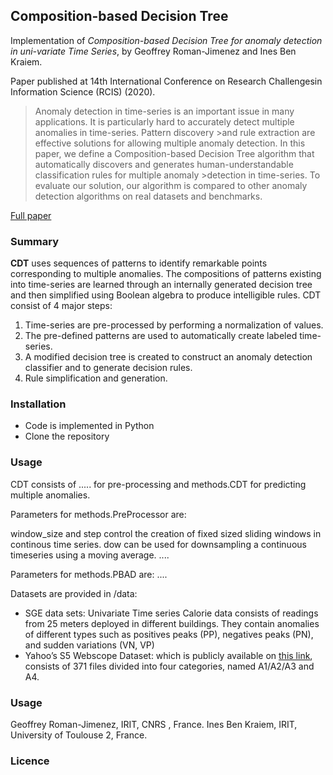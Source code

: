 ## Composition-based Decision Tree
Implementation of *Composition-based Decision Tree for anomaly detection in uni-variate Time Series*, by Geoffrey Roman-Jimenez and Ines Ben Kraiem. 

Paper published at 14th International Conference on Research Challengesin Information Science (RCIS) (2020).

>Anomaly detection in time-series is an important issue in many applications. It is particularly hard to accurately detect multiple anomalies in time-series. Pattern discovery >and rule extraction are effective solutions for allowing multiple anomaly detection. 
>In this paper, we define a Composition-based Decision Tree algorithm that automatically discovers and generates human-understandable classification rules for multiple anomaly >detection in time-series. To evaluate our solution, our algorithm is compared to other anomaly detection algorithms on real datasets and benchmarks.

[Full paper](https://link.springer.com/chapter/10.1007/978-3-030-50316-1_19)

### Summary
**CDT** uses sequences of patterns to identify remarkable points corresponding to multiple anomalies. The compositions of patterns existing into time-series are learned through an internally generated decision tree and then simplified using Boolean algebra to produce intelligible rules.
CDT consist of 4 major steps:
1. Time-series are pre-processed by performing a normalization of values.
2. The pre-defined patterns are used to automatically create labeled time-series.
3. A modified decision tree is created to construct an anomaly detection classifier and to generate decision rules.
4. Rule simplification and generation. 

### Installation
* Code is implemented in Python
* Clone the repository

### Usage 
CDT consists of ..... for pre-processing and methods.CDT for predicting multiple anomalies.

Parameters for methods.PreProcessor are:

window_size and step control the creation of fixed sized sliding windows in continous time series.
dow can be used for downsampling a continuous timeseries using a moving average.
....

Parameters for methods.PBAD are:
....

Datasets are provided in /data:
* SGE data sets: Univariate Time series Calorie data consists of readings from 25 meters deployed in different buildings.
They contain anomalies of different types such as  positives peaks (PP), negatives peaks (PN), and sudden variations (VN, VP)
* Yahoo’s S5 Webscope Dataset: which is publicly available on [this link](https://webscope.sandbox.yahoo.com/catalog.php?datatype=s&did=70), consists of 371 files divided into four categories, named A1/A2/A3 and A4. 

### Usage
Geoffrey Roman-Jimenez, IRIT, CNRS , France.
Ines Ben Kraiem, IRIT, University of Toulouse 2, France.

### Licence

